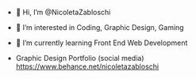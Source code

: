 - 👋 Hi, I’m @NicoletaZabloschi
- 👀 I’m interested in Coding, Graphic Design, Gaming
- 🌱 I’m currently learning Front End Web Development

- Graphic Design Portfolio (social media) https://www.behance.net/nicoletazabloschi
